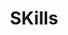 ---
title: SKills
summary: My Skills
type: landing

banner:
  image: 'wave.jpg'
  caption: 'Image credit: [**Geo**](https://github.com/gcushen/)'

---